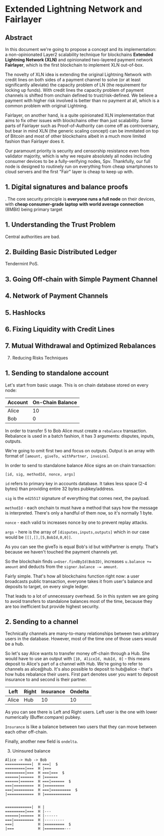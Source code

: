 # Extended Lightning Network and Fairlayer 

## Abstract

In this document we're going to propose a concept and its implementation: a non-opinionated Layer2 scalability technique for blockchains **Extended Lightning Network (XLN)** and opinionated two-layered payment network **Fairlayer**, which is the first blockchain to implement XLN out-of-box.

The novelty of XLN idea is extending the original Lightning Network with credit lines on both sides of a payment channel to solve (or at least significantly alleviate) the capacity problem of LN (the requirement for locking up funds). With credit lines the capacity problem of payment channels is shifted from onchain defined to trust/risk-defined. We believe a payment with higher risk involved is better than no payment at all, which is a common problem with original Lightning.

Fairlayer, on another hand, is a quite opinionated XLN implementation that aims to fix other issues with blockchains other than just scalability. Some parts of Fairlayer such as Proof-of-Authority can come off as controversary, but bear in mind XLN (the generic scaling concept) can be immitated on top of Bitcoin and most of other blockchains albeit in a much more limited fashion than Fairlayer does it.

Our paramount priority is security and censorship resistance even from validator majority, which is why we require absolutely all nodes including consumer devices to be a fully-verifying nodes, Spv. Thankfully, our full node is designed to routinely run on everything from cheap smartphones to cloud servers and the first "Fair" layer is cheap to keep up with.







## 1. Digital signatures and balance proofs



. The core security principle is **everyone runs a full node** on their devices, with **cheap consumer-grade laptop with world average connection** (8MBit) being primary target




## 1. Understanding the Trust Problem

Central authorities are bad.

## 2. Building Basic Distributed Ledger 

Tendermint PoS.

## 3. Going Off-chain with Simple Payment Channel



## 4. Network of Payment Channels

## 5. Hashlocks

## 6. Fixing Liquidity with Credit Lines

## 7. Mutual Withdrawal and Optimized Rebalances 

7. Reducing Risks Techniques






## 1. Sending to standalone account

Let's start from basic usage. This is on chain database stored on every node:

| Account | On-Chain Balance |
| --- | ---|
| Alice | 10 |
| Bob   | 0 |

In order to transfer 5 to Bob Alice must create a `rebalance` transaction. Rebalance is used in a batch fashion, it has 3 arguments: disputes, inputs, outputs.

We're going to omit first two and focus on outputs. Output is an array with format of `[amount, giveTo, withPartner, invoice]`.

In order to send to standalone balance Alice signs an on chain transaction:

`[id, sig, methodId, nonce, args]`

`id` refers to primary key in accounts database. It takes less space (2-4 bytes) than providing entire 32 bytes pubkey/address.

`sig` is the `ed25517` signature of everything that comes next, the payload.

`methodId` - each onchain tx must have a method that says how the message is interpreted. There's only a handful of them now, so it's normally 1 byte. 

`nonce` - each valid tx increases nonce by one to prevent replay attacks.

`args` - here is the array of `[disputes,inputs,outputs]` which in our case would be `[[],[],[5,BobId,0,0]]`.

As you can see the giveTo is equal Bob's id but withPartner is empty. That's because we haven't touched the payment channels yet.

So the blockchain finds `u=User.findById(BobID)`, increases `u.balance += amount` and deducts from the `signer.balance -= amount`.

Fairly simple. That's how all blockchains function right now: a user broadcasts public transaction, everyone takes it from user's balance and deposits to target, on every single ledger.

That leads to a lot of unnecessary overhead. So in this system we are going to avoid transfers to standalone balances most of the time, because they are too inefficient but provide highest security.

## 2. Sending to a channel

Technically channels are many-to-many relationships between two arbitrary users in the database. However, most of the time one of those users would be a hub. 

So let's say Alice wants to transfer money off-chain through a Hub. She would have to use an output with `[10, AliceId, HubId, 0]` - this means deposit to Alice's part of a channel with Hub. We're going to refer to channels as alice@hub. It's also possible to deposit to hub@alice - that's how hubs rebalance their users. First part denotes user you want to deposit insurance to and second is their partner.

| Left | Right | Insurance | Ondelta
| --- | ---|---|---|
| Alice | Hub |10 |10|

As you can see there is Left and Right users. Left user is the one with lower numerically (Buffer.compare) pubkey.

`Insurance` is like a balance between two users that they can move between each other off-chain.

Finally, another new field is `ondelta`. 




3. Uninsured balance 

```
Alice -> Hub -> Bob
============|  H ===|  $
=========|===  H |===  
=========|===  H ===|===  $
======|======  H |======  
======|======  H ===|======  $
===|=========  H |=========  
===|=========  H ===|=========  $
|============  H |============  


============|  H |  
=========|===  H |---  
======|======  H |------  
===|=========  H |---------  
===|           H |=========  $
|===           H |=========---  
```


